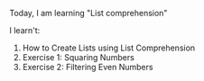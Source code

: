 Today, I am learning "List comprehension"

I learn't:

1. How to Create Lists using List Comprehension
2. Exercise 1: Squaring Numbers
3. Exercise 2: Filtering Even Numbers
